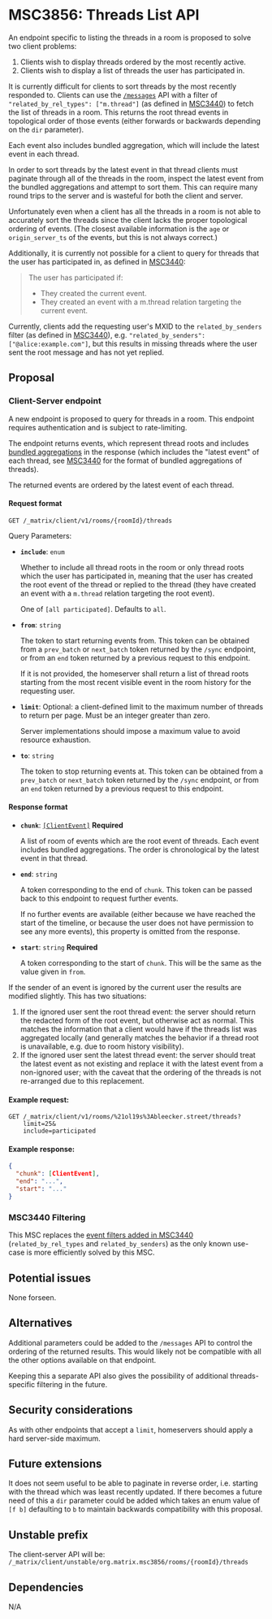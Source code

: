 # MSC3856: Threads List API

An endpoint specific to listing the threads in a room is proposed to solve two
client problems:

1. Clients wish to display threads ordered by the most recently active.
2. Clients wish to display a list of threads the user has participated in.

It is currently difficult for clients to sort threads by the most recently
responded to. Clients can use the [`/messages`](https://spec.matrix.org/v1.3/client-server-api/#get_matrixclientv3roomsroomidmessages)
API with a filter of `"related_by_rel_types": ["m.thread"]` (as defined in
[MSC3440](https://github.com/matrix-org/matrix-spec-proposals/blob/main/proposals/3440-threading-via-relations.md#fetch-all-threads-in-a-room))
to fetch the list of threads in a room. This returns the root thread events in
topological order of those events (either forwards or backwards depending on the
`dir` parameter).

Each event also includes bundled aggregation, which will include the latest
event in each thread.

In order to sort threads by the latest event in that thread clients must
paginate through all of the threads in the room, inspect the latest event from
the bundled aggregations and attempt to sort them. This can require many round
trips to the server and is wasteful for both the client and server.

Unfortunately even when a client has all the threads in a room is not able to accurately
sort the threads since the client lacks the proper topological ordering of events. (The
closest available information is the `age` or `origin_server_ts` of the events, but this
is not always correct.)

Additionally, it is currently not possible for a client to query for threads that
the user has participated in, as defined in
[MSC3440](https://github.com/matrix-org/matrix-spec-proposals/blob/main/proposals/3440-threading-via-relations.md#event-format):

> The user has participated if:
>
> * They created the current event.
> * They created an event with a m.thread relation targeting the current event.

Currently, clients add the requesting user's MXID to the `related_by_senders` filter
(as defined in
[MSC3440](https://github.com/matrix-org/matrix-spec-proposals/blob/main/proposals/3440-threading-via-relations.md#fetch-all-threads-in-a-room)),
e.g. `"related_by_senders":["@alice:example.com"]`, but this results in missing
threads where the user sent the root message and has not yet replied.

## Proposal

### Client-Server endpoint

A new endpoint is proposed to query for threads in a room. This endpoint requires
authentication and is subject to rate-limiting.

The endpoint returns events, which represent thread roots and includes
[bundled aggregations](https://spec.matrix.org/v1.3/client-server-api/#aggregations)
in the response (which includes the "latest event" of each thread, see
[MSC3440](https://github.com/matrix-org/matrix-spec-proposals/blob/main/proposals/3440-threading-via-relations.md#event-format)
for the format of bundled aggregations of threads).

The returned events are ordered by the latest event of each thread.

#### Request format

```
GET /_matrix/client/v1/rooms/{roomId}/threads
```

Query Parameters:

* **`include`**: `enum`

  Whether to include all thread roots in the room or only thread roots which the
  user has participated in, meaning that the user has created the root event of
  the thread or replied to the thread (they have created an event with a `m.thread`
  relation targeting the root event).

  One of `[all participated]`. Defaults to `all`.
* **`from`**: `string`

  The token to start returning events from. This token can be obtained from a
  `prev_batch` or `next_batch` token returned by the `/sync` endpoint, or from
  an `end` token returned by a previous request to this endpoint.

  If it is not provided, the homeserver shall return a list of thread roots starting
  from the most recent visible event in the room history for the requesting user.
* **`limit`**: Optional: a client-defined limit to the maximum
  number of threads to return per page. Must be an integer greater than zero.

  Server implementations should impose a maximum value to avoid resource
  exhaustion.
* **`to`**: `string`

  The token to stop returning events at. This token can be obtained from a
  `prev_batch` or `next_batch` token returned by the `/sync` endpoint, or from
  an `end` token returned by a previous request to this endpoint.

#### Response format

* **`chunk`**: [`[ClientEvent]`](https://spec.matrix.org/v1.3/client-server-api/#room-event-format) **Required**

  A list of room of events which are the root event of threads. Each event includes
  bundled aggregations. The order is chronological by the latest event in that thread.
* **`end`**: `string`

  A token corresponding to the end of `chunk`. This token can be passed back to
  this endpoint to request further events.

  If no further events are available (either because we have reached the start
  of the timeline, or because the user does not have permission to see any more
  events), this property is omitted from the response.
* **`start`**: `string` **Required**

  A token corresponding to the start of `chunk`. This will be the same as the
  value given in `from`.

If the sender of an event is ignored by the current user the results are modified
slightly. This has two situations:

1. If the ignored user sent the root thread event: the server should return the
   redacted form of the root event, but otherwise act as normal. This matches the
   information that a client would have if the threads list was aggregated locally
   (and generally matches the behavior if a thread root is unavailable, e.g. due
   to room history visibility).
2. If the ignored user sent the latest thread event: the server should treat the
   latest event as not existing and replace it with the latest event from a
   non-ignored user; with the caveat that the ordering of the threads is not
   re-arranged due to this replacement.

#### Example request:

```
GET /_matrix/client/v1/rooms/%21ol19s%3Ableecker.street/threads?
    limit=25&
    include=participated
```

#### Example response:

```json
{
  "chunk": [ClientEvent],
  "end": "...",
  "start": "..."
}
```

### MSC3440 Filtering

This MSC replaces the [event filters added in MSC3440](https://github.com/matrix-org/matrix-spec-proposals/blob/main/proposals/3440-threading-via-relations.md#fetch-all-threads-in-a-room)
(`related_by_rel_types` and `related_by_senders`) as the only known use-case is
more efficiently solved by this MSC.

## Potential issues

None forseen.

## Alternatives

Additional parameters could be added to the `/messages` API to control the ordering
of the returned results. This would likely not be compatible with all the other
options available on that endpoint.

Keeping this a separate API also gives the possibility of additional threads-specific
filtering in the future.

## Security considerations

As with other endpoints that accept a `limit`, homeservers should apply a hard
server-side maximum.

## Future extensions

It does not seem useful to be able to paginate in reverse order, i.e. starting with
the thread which was least recently updated. If there becomes a future need of this
a `dir` parameter could be added which takes an enum value of `[f b]` defaulting to
`b` to maintain backwards compatibility with this proposal.

## Unstable prefix

The client-server API will be: `/_matrix/client/unstable/org.matrix.msc3856/rooms/{roomId}/threads`

## Dependencies

N/A
